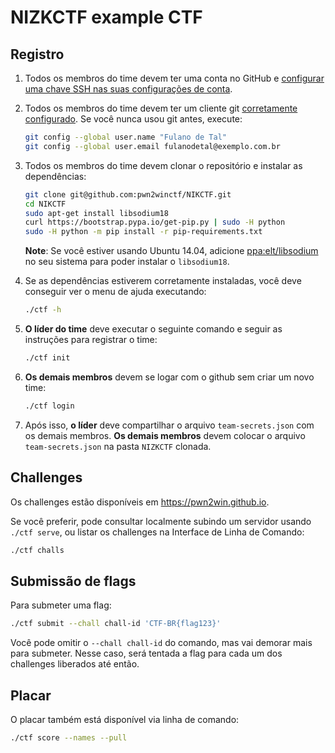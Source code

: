 # NIZKCTF example CTF


## Registro
1. Todos os membros do time devem ter uma conta no GitHub e [configurar uma chave SSH nas suas configurações de conta](https://github.com/settings/keys).

2. Todos os membros do time devem ter um cliente git [corretamente configurado](https://git-scm.com/book/pt-br/v2/Começando-Configuração-Inicial-do-Git). Se você nunca usou git antes, execute:
   ```bash
   git config --global user.name "Fulano de Tal"
   git config --global user.email fulanodetal@exemplo.com.br
   ```

3. Todos os membros do time devem clonar o repositório e instalar as dependências:
   ```bash
   git clone git@github.com:pwn2winctf/NIKCTF.git
   cd NIKCTF
   sudo apt-get install libsodium18
   curl https://bootstrap.pypa.io/get-pip.py | sudo -H python
   sudo -H python -m pip install -r pip-requirements.txt
   ```
   **Note**: Se você estiver usando Ubuntu 14.04, adicione [ppa:elt/libsodium](https://launchpad.net/~elt/+archive/ubuntu/libsodium) no seu sistema para poder instalar o `libsodium18`.

4. Se as dependências estiverem corretamente instaladas, você deve conseguir ver o menu de ajuda executando:
   ```bash
   ./ctf -h
   ```

5. **O líder do time** deve executar o seguinte comando e seguir as instruções para registrar o time:
   ```bash
   ./ctf init
   ```

6. **Os demais membros** devem se logar com o github sem criar um novo time:
   ```bash
   ./ctf login
   ```

7. Após isso, **o líder** deve compartilhar o arquivo `team-secrets.json` com os demais membros. **Os demais membros** devem colocar o arquivo `team-secrets.json` na pasta `NIZKCTF` clonada.

## Challenges

Os challenges estão disponíveis em https://pwn2win.github.io.

Se você preferir, pode consultar localmente subindo um servidor usando `./ctf serve`, ou listar os challenges na Interface de Linha de Comando:
```bash
./ctf challs
```

## Submissão de flags

Para submeter uma flag:
```bash
./ctf submit --chall chall-id 'CTF-BR{flag123}'
```

Você pode omitir o `--chall chall-id` do comando, mas vai demorar mais para submeter. Nesse caso, será tentada a flag para cada um dos challenges liberados até então.

## Placar

O placar também está disponível via linha de comando:
```bash
./ctf score --names --pull
```
